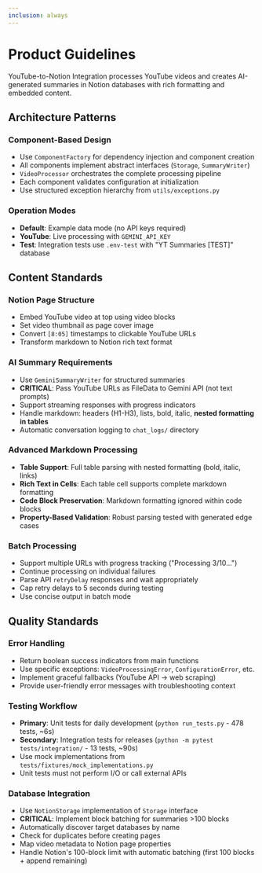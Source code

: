 ```yaml
---
inclusion: always
---
```


# Product Guidelines

YouTube-to-Notion Integration processes YouTube videos and creates AI-generated summaries in Notion databases with rich formatting and embedded content.

## Architecture Patterns

### Component-Based Design
- Use `ComponentFactory` for dependency injection and component creation
- All components implement abstract interfaces (`Storage`, `SummaryWriter`)
- `VideoProcessor` orchestrates the complete processing pipeline
- Each component validates configuration at initialization
- Use structured exception hierarchy from `utils/exceptions.py`

### Operation Modes
- **Default**: Example data mode (no API keys required)
- **YouTube**: Live processing with `GEMINI_API_KEY` 
- **Test**: Integration tests use `.env-test` with "YT Summaries [TEST]" database

## Content Standards

### Notion Page Structure
- Embed YouTube video at top using video blocks
- Set video thumbnail as page cover image
- Convert `[8:05]` timestamps to clickable YouTube URLs
- Transform markdown to Notion rich text format

### AI Summary Requirements
- Use `GeminiSummaryWriter` for structured summaries
- **CRITICAL**: Pass YouTube URLs as FileData to Gemini API (not text prompts)
- Support streaming responses with progress indicators
- Handle markdown: headers (H1-H3), lists, bold, italic, **nested formatting in tables**
- Automatic conversation logging to `chat_logs/` directory

### Advanced Markdown Processing
- **Table Support**: Full table parsing with nested formatting (bold, italic, links)
- **Rich Text in Cells**: Each table cell supports complete markdown formatting
- **Code Block Preservation**: Markdown formatting ignored within code blocks
- **Property-Based Validation**: Robust parsing tested with generated edge cases

### Batch Processing
- Support multiple URLs with progress tracking ("Processing 3/10...")
- Continue processing on individual failures
- Parse API `retryDelay` responses and wait appropriately
- Cap retry delays to 5 seconds during testing
- Use concise output in batch mode

## Quality Standards

### Error Handling
- Return boolean success indicators from main functions
- Use specific exceptions: `VideoProcessingError`, `ConfigurationError`, etc.
- Implement graceful fallbacks (YouTube API → web scraping)
- Provide user-friendly error messages with troubleshooting context

### Testing Workflow
- **Primary**: Unit tests for daily development (`python run_tests.py` - 478 tests, ~6s)
- **Secondary**: Integration tests for releases (`python -m pytest tests/integration/` - 13 tests, ~90s)
- Use mock implementations from `tests/fixtures/mock_implementations.py`
- Unit tests must not perform I/O or call external APIs

### Database Integration
- Use `NotionStorage` implementation of `Storage` interface
- **CRITICAL**: Implement block batching for summaries >100 blocks
- Automatically discover target databases by name
- Check for duplicates before creating pages
- Map video metadata to Notion page properties
- Handle Notion's 100-block limit with automatic batching (first 100 blocks + append remaining)